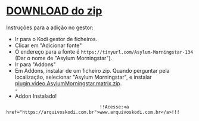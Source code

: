 # <a href="plugin.video.AsylumMorningstar.matrix.zip">DOWNLOAD do zip</a>

Instruções para a adição no gestor:


<p align="left">
  <ul>
    <li>Ir para o Kodi gestor de ficheiros.</li>
    <li>Clicar em "Adicionar fonte"</li>
    <li>O endereço para a fonte é <code>https://tinyurl.com/Asylum-Morningstar-134</code> (Dar o nome de "Asylum Morningstar").</li>
    <li>Ir para "Addons"</li>
    <li>Em Addons, instalar de um ficheiro zip. Quando perguntar pela localização, selecionar "Asylum Morningstar", e instalar <a href="plugin.video.AsylumMorningstar.matrix.zip">plugin.video.AsylumMorningstar.matrix.zip</a>.</li>
    -
    <li>Addon Instalado!</li>
    
</ul>

                                       !!Acesse:<a href="https://arquivoskodi.com.br">www.arquivoskodi.com.br</a>!!!
                                       

</p>

